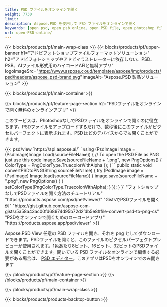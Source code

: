 ```yaml
---
title: PSD ファイルをオンラインで開く
weight: 7730
limit: 
description: Aspose.PSD を使用して PSD ファイルをオンラインで開く
keywords: [open psd, open psb online, open PSD file, open photoshop file, preview psd]
url: open-PSD-online/
---
```


{{< blocks/products/pf/main-wrap-class >}}
{{< blocks/products/pf/upper-banner h1="アドビフォトショップファイルフォーマットソリューション" h2="アドビフォトショップやアドビイラストレーターに依存しない、PSD、PSB、AIファイル形式用のハイコードAPIと無料アプリ" logoImageSrc="https://www.aspose.cloud/templates/aspose/img/products/psd/headers/aspose_psd-brand.svg" imageAlt="Aspose.PSD 製品ソリューション" >}}

{{< blocks/products/pf/main-container >}}

{{< blocks/products/pf/feature-page-section h2="PSDファイルをオンラインで開く無料のオンラインアプリ" >}}
<p>このサービスは、PhotoshopなしでPSDファイルをオンラインで開くのに役立ちます。PSDファイルをアップロードするだけで、数秒後にこのファイルがピクセルパーフェクトに表示されます。PSD はどのデバイスからでも開くことができます。</p>
{{< psd/view `https://api.aspose.ai/` 
`    using (PsdImage image = (PsdImage)Image.Load(sourceFileName))
    {
	    // To open the PSD File as PNG just use this code
        image.Save(sourceFileName + ".png",  new PngOptions() {  ColorType = PngColorType.TruecolorWithAlpha });
    }` 
`    public static void convertPSDtoPNG(String sourceFileName) {
    try (PsdImage image = (PsdImage) Image.load(sourceFileName)) {
        image.save(sourceFileName + ".png", new PngOptions() {
        {
            setColorType(PngColorType.TruecolorWithAlpha);
        }
    });
    }
    }` 
"フォトショップなしでPSDファイルを開く方法のチュートリアル" "https://products.aspose.com/psd/net/viewer/" 
"GistsでPSDファイルを開く例" "https://gist.github.com/aspose-com-gists/5a58a43ac00fd68974d95b72d2fdb5e8#file-convert-psd-to-png-cs" 
"PSDをオンラインで開くためのローコードアプリ" "https://products.aspose.app/psd/viewer" >}}
<p>Aspose.PSD View 任意の PSD ファイルを開き、それを png としてダウンロードできます。PSDファイルを開くと、このファイルのピクセルパーフェクトプレビューが使用されます。1色あたり8ビット、16ビット、32ビットのPSDファイルを開くことができます。開いている PSD ファイルをオンラインで編集する必要がある場合は、 <a href="https://products.aspose.app/psd/editor">PSD エディター</a>。このアプリはPSDをオンラインでのみ開きます</p>
{{< /blocks/products/pf/feature-page-section >}}
{{< /blocks/products/pf/main-container >}}


{{< /blocks/products/pf/main-wrap-class >}}

{{< blocks/products/products-backtop-button >}}

